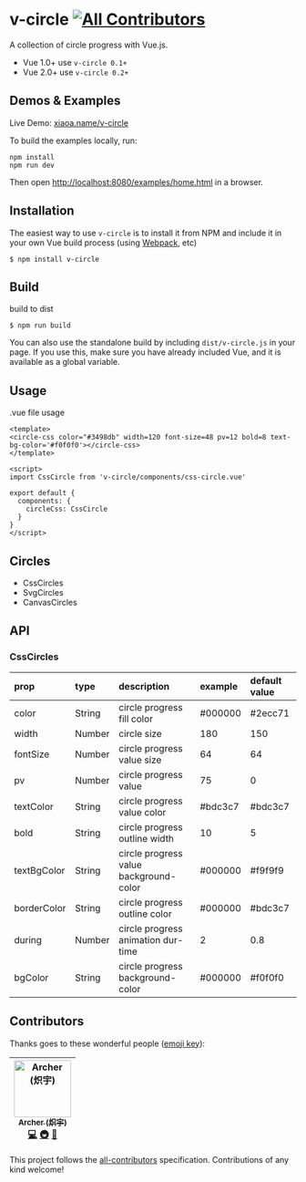 v-circle
[![All Contributors](https://img.shields.io/badge/all_contributors-1-orange.svg?style=flat-square)](#contributors)
======

A collection of circle progress with Vue.js.

* Vue 1.0+ use `v-circle 0.1+`
* Vue 2.0+ use `v-circle 0.2+`

## Demos & Examples

Live Demo: [xiaoa.name/v-circle](http://xiaoa.name/v-circle/)

To build the examples locally, run:

```
npm install
npm run dev
```

Then open [http://localhost:8080/examples/home.html](http://localhost:8080/examples/home.html) in a browser.

## Installation

The easiest way to use `v-circle` is to install it from NPM and include it in your own Vue build process (using [Webpack](http://webpack.github.io/), etc)

```
$ npm install v-circle
```

## Build

build to dist

```
$ npm run build
```

You can also use the standalone build by including `dist/v-circle.js` in your page. If you use this, make sure you have already included Vue, and it is available as a global variable.

## Usage

.vue file usage

```
<template>
<circle-css color="#3498db" width=120 font-size=48 pv=12 bold=8 text-bg-color='#f0f0f0'></circle-css>
</template>

<script>
import CssCircle from 'v-circle/components/css-circle.vue'

export default {
  components: {
    circleCss: CssCircle
  }
}
</script>
```

## Circles

* CssCircles
* SvgCircles
* CanvasCircles

## API

### CssCircles

| prop | type | description | example | default value |
|:------------- |:--------------- |:------------- |:-------- |:-------- |
| color | String | circle progress fill color | #000000 | #2ecc71 |
| width | Number | circle size | 180 | 150 |
| fontSize | Number | circle progress value size | 64 | 64 |
| pv | Number | circle progress value | 75 | 0 |
| textColor | String | circle progress value color | #bdc3c7 | #bdc3c7 |
| bold | String | circle progress outline width | 10 | 5 |
| textBgColor | String | circle progress value background-color | #000000 | #f9f9f9 |
| borderColor | String | circle progress outline color | #000000 | #bdc3c7 |
| during | Number | circle progress animation dur-time | 2 | 0.8 |
| bgColor | String | circle progress background-color | #000000 | #f0f0f0 |

## Contributors

Thanks goes to these wonderful people ([emoji key](https://github.com/all-contributors/all-contributors#emoji-key)):

<!-- ALL-CONTRIBUTORS-LIST:START - Do not remove or modify this section -->
<!-- prettier-ignore -->
| [<img src="https://avatars2.githubusercontent.com/u/773248?v=4" width="100px;" alt="Archer (炽宇)"/><br /><sub><b>Archer (炽宇)</b></sub>](http://xiaoa.name)<br />[💻](https://github.com/qddegtya/v-circle/commits?author=qddegtya "Code") [🚇](#infra-qddegtya "Infrastructure (Hosting, Build-Tools, etc)") [🚧](#maintenance-qddegtya "Maintenance") |
| :---: |
<!-- ALL-CONTRIBUTORS-LIST:END -->

This project follows the [all-contributors](https://github.com/all-contributors/all-contributors) specification. Contributions of any kind welcome!
